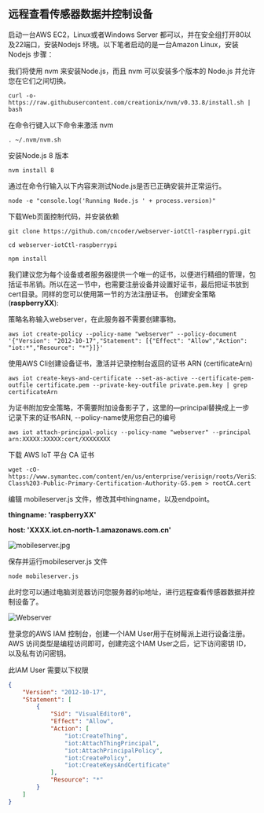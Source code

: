 ## 远程查看传感器数据并控制设备

启动一台AWS EC2，Linux或者Windows Server 都可以，并在安全组打开80以及22端口，安装Nodejs 环境。以下笔者启动的是一台Amazon Linux，安装Nodejs 步骤：

我们将使用 nvm 来安装Node.js，而且 nvm 可以安装多个版本的 Node.js 并允许您在它们之间切换。

```
curl -o- https://raw.githubusercontent.com/creationix/nvm/v0.33.8/install.sh | bash
```

在命令行键入以下命令来激活 nvm

```
. ~/.nvm/nvm.sh
```

安装Node.js 8 版本

```
nvm install 8
```

通过在命令行输入以下内容来测试Node.js是否已正确安装并正常运行。

```
node -e "console.log('Running Node.js ' + process.version)"
```

下载Web页面控制代码，并安装依赖

```
git clone https://github.com/cncoder/webserver-iotCtl-raspberrypi.git

cd webserver-iotCtl-raspberrypi

npm install
```

我们建议您为每个设备或者服务器提供一个唯一的证书，以便进行精细的管理，包括证书吊销。所以在这一节中，也需要注册设备并设置好证书，最后把证书放到cert目录。同样的您可以使用第一节的方法注册证书。
创建安全策略(**raspberryXX**):

策略名称输入webserver，在此服务器不需要创建事物。

```
aws iot create-policy --policy-name "webserver" --policy-document '{"Version": "2012-10-17","Statement": [{"Effect": "Allow","Action": "iot:*","Resource": "*"}]}'
```

使用AWS Cli创建设备证书，激活并记录控制台返回的证书 ARN (certificateArn)

```
aws iot create-keys-and-certificate --set-as-active --certificate-pem-outfile certificate.pem --private-key-outfile private.pem.key | grep certificateArn
```

为证书附加安全策略，不需要附加设备影子了，这里的—principal替换成上一步记录下来的证书ARN, --policy-name使用您自己的编号

```
aws iot attach-principal-policy --policy-name "webserver" --principal arn:XXXXX:XXXXX:cert/XXXXXXXX
```

下载 AWS IoT 平台 CA 证书

```
wget -cO- https://www.symantec.com/content/en/us/enterprise/verisign/roots/VeriSign-Class%203-Public-Primary-Certification-Authority-G5.pem > rootCA.cert
```

编辑 mobileserver.js 文件，修改其中thingname，以及endpoint。

**thingname: 'raspberryXX'**

**host: 'XXXX.iot.cn-north-1.amazonaws.com.cn'**

![mobileserver.jpg](./images/mobileserver.jpg)

保存并运行mobileserver.js 文件

```
node mobileserver.js
```

此时您可以通过电脑浏览器访问您服务器的ip地址，进行远程查看传感器数据并控制设备了。

![Webserver](./images/webserver.png)

登录您的AWS IAM 控制台，创建一个IAM User用于在树莓派上进行设备注册。AWS 访问类型是编程访问即可，创建完这个IAM User之后，记下访问密钥 ID，以及私有访问密钥。

此IAM User 需要以下权限

```json
{
    "Version": "2012-10-17",
    "Statement": [
        {
            "Sid": "VisualEditor0",
            "Effect": "Allow",
            "Action": [
                "iot:CreateThing",
                "iot:AttachThingPrincipal",
                "iot:AttachPrincipalPolicy",
                "iot:CreatePolicy",
                "iot:CreateKeysAndCertificate"
            ],
            "Resource": "*"
        }
    ]
}
```



